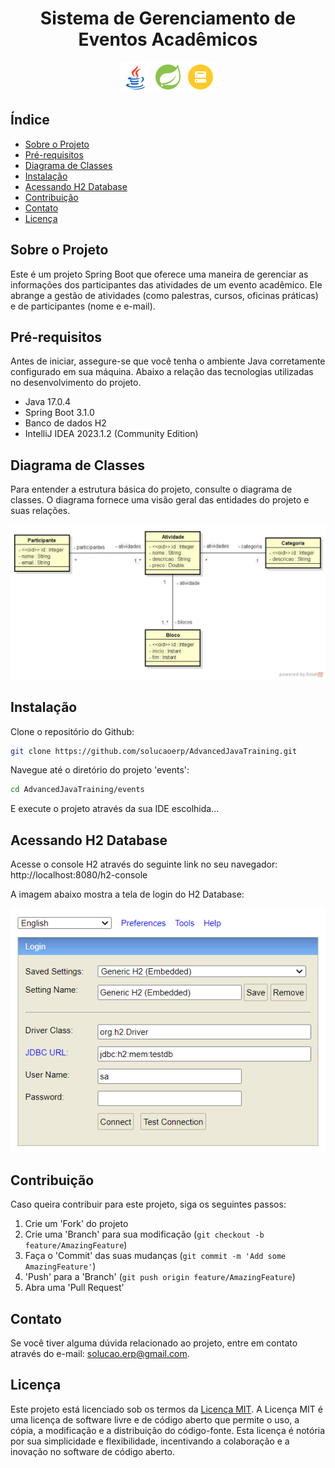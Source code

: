 <div align="center">
  <h1>Sistema de Gerenciamento de Eventos Acadêmicos</h1>
  <img src="https://github.com/solucaoerp/AdvancedJavaTraining/blob/main/events/assets/image/icon48_java.png" alt="Java">
  <img src="https://github.com/solucaoerp/AdvancedJavaTraining/blob/main/events/assets/image/icon48_spring.png" alt="Spring">
  <img src="https://github.com/solucaoerp/AdvancedJavaTraining/blob/main/events/assets/image/icon48_h2database.png" alt="H2Database">
</div>

## Índice

- [Sobre o Projeto](#sobre-o-projeto)
- [Pré-requisitos](#pré-requisitos)
- [Diagrama de Classes](#diagrama-de-classes)
- [Instalação](#instalação)
- [Acessando H2 Database](#acessando-h2-database) 
- [Contribuição](#contribuição)
- [Contato](#contato)
- [Licença](#licença)

## Sobre o Projeto

Este é um projeto Spring Boot que oferece uma maneira de gerenciar as informações dos participantes das atividades de um evento acadêmico. Ele abrange a gestão de atividades (como palestras, cursos, oficinas práticas) e de participantes (nome e e-mail).

## Pré-requisitos

Antes de iniciar, assegure-se que você tenha o ambiente Java corretamente configurado em sua máquina. Abaixo a relação das tecnologias utilizadas no desenvolvimento do projeto.

- Java 17.0.4
- Spring Boot 3.1.0
- Banco de dados H2
- IntelliJ IDEA 2023.1.2 (Community Edition)

## Diagrama de Classes

Para entender a estrutura básica do projeto, consulte o diagrama de classes. O diagrama fornece uma visão geral das entidades do projeto e suas relações.

<div align="center">
  <img src="https://github.com/solucaoerp/AdvancedJavaTraining/blob/main/events/assets/image/use-case-diagram.png" alt="Diagrama de Classes">
</div>

## Instalação

Clone o repositório do Github:

```sh
git clone https://github.com/solucaoerp/AdvancedJavaTraining.git
```

Navegue até o diretório do projeto 'events':

```sh
cd AdvancedJavaTraining/events
```

E execute o projeto através da sua IDE escolhida...

## Acessando H2 Database

Acesse o console H2 através do seguinte link no seu navegador: http://localhost:8080/h2-console

A imagem abaixo mostra a tela de login do H2 Database:

<div align="center">
  <img src="https://github.com/solucaoerp/AdvancedJavaTraining/blob/main/events/assets/image/h2-database.png" alt="Tela de Login do H2 Database">
</div>

## Contribuição

Caso queira contribuir para este projeto, siga os seguintes passos:

1. Crie um 'Fork' do projeto
2. Crie uma 'Branch' para sua modificação (`git checkout -b feature/AmazingFeature`)
3. Faça o 'Commit' das suas mudanças (`git commit -m 'Add some AmazingFeature'`)
4. 'Push' para a 'Branch' (`git push origin feature/AmazingFeature`)
5. Abra uma 'Pull Request'

## Contato

Se você tiver alguma dúvida relacionado ao projeto, entre em contato através do e-mail: solucao.erp@gmail.com.

## Licença

Este projeto está licenciado sob os termos da [Licença MIT](https://opensource.org/licenses/MIT). A Licença MIT é uma licença de software livre e de código aberto que permite o uso, a cópia, a modificação e a distribuição do código-fonte. Esta licença é notória por sua simplicidade e flexibilidade, incentivando a colaboração e a inovação no software de código aberto.
